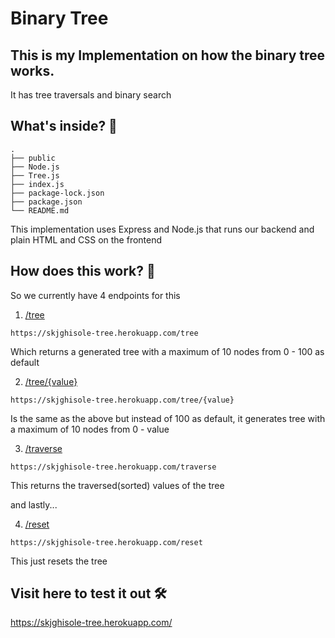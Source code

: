 # Binary Tree

## This is my Implementation on how the binary tree works.

It has tree traversals and binary search

## What's inside? 🚀
    .
    ├── public
    ├── Node.js
    ├── Tree.js
    ├── index.js
    ├── package-lock.json
    ├── package.json
    └── README.md
    
This implementation uses Express and Node.js that runs our backend and plain HTML and CSS on the frontend

## How does this work? 🤔
So we currently have 4 endpoints for this
1. [/tree](https://skjghisole-tree.herokuapp.com/tree)
```shell
https://skjghisole-tree.herokuapp.com/tree
```
Which returns a generated tree with a maximum of 10 nodes from 0 - 100 as default

2. [/tree/{value}](https://skjghisole-tree.herokuapp.com/tree/5)
```shell
https://skjghisole-tree.herokuapp.com/tree/{value}
```
Is the same as the above but instead of 100 as default, it generates tree with a maximum of 10 nodes from 0 - value

3. [/traverse](https://skjghisole-tree.herokuapp.com/traverse)
```shell
https://skjghisole-tree.herokuapp.com/traverse
```
This returns the traversed(sorted) values of the tree

and lastly...

4. [/reset](https://skjghisole-tree.herokuapp.com/reset)
```shell
https://skjghisole-tree.herokuapp.com/reset
```
This just resets the tree

## Visit here to test it out 🛠
https://skjghisole-tree.herokuapp.com/
